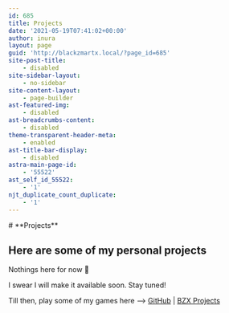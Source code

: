 ```yaml
---
id: 685
title: Projects
date: '2021-05-19T07:41:02+00:00'
author: inura
layout: page
guid: 'http://blackzmartx.local/?page_id=685'
site-post-title:
    - disabled
site-sidebar-layout:
    - no-sidebar
site-content-layout:
    - page-builder
ast-featured-img:
    - disabled
ast-breadcrumbs-content:
    - disabled
theme-transparent-header-meta:
    - enabled
ast-title-bar-display:
    - disabled
astra-main-page-id:
    - '55522'
ast_self_id_55522:
    - '1'
njt_duplicate_count_duplicate:
    - '1'
---
```


<style>/*! elementor - v3.6.8 - 27-07-2022 */
.elementor-heading-title{padding:0;margin:0;line-height:1}.elementor-widget-heading .elementor-heading-title[class*=elementor-size-]>a{color:inherit;font-size:inherit;line-height:inherit}.elementor-widget-heading .elementor-heading-title.elementor-size-small{font-size:15px}.elementor-widget-heading .elementor-heading-title.elementor-size-medium{font-size:19px}.elementor-widget-heading .elementor-heading-title.elementor-size-large{font-size:29px}.elementor-widget-heading .elementor-heading-title.elementor-size-xl{font-size:39px}.elementor-widget-heading .elementor-heading-title.elementor-size-xxl{font-size:59px}</style></head><body># **Projects**

## **Here are some of my personal projects**

Nothings here for now 🙁

I swear I will make it available soon. Stay tuned!

Till then, play some of my games here –&gt; [GitHub](https://github.com/blackzmartx?tab=repositories) | [BZX Projects](https://bzxprojects.blogspot.com/)